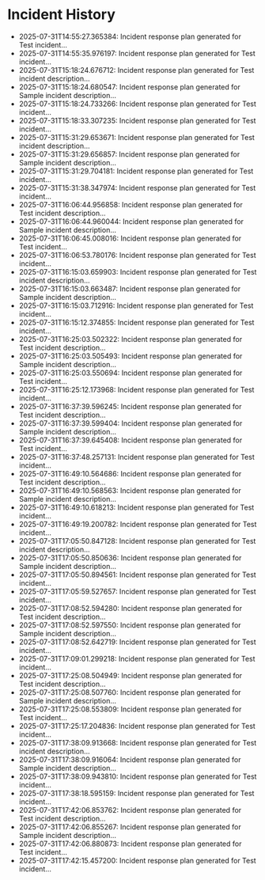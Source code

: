 # Incident History

- 2025-07-31T14:55:27.365384: Incident response plan generated for Test incident...
- 2025-07-31T14:55:35.976197: Incident response plan generated for Test incident...
- 2025-07-31T15:18:24.676712: Incident response plan generated for Test incident description...
- 2025-07-31T15:18:24.680547: Incident response plan generated for Sample incident description...
- 2025-07-31T15:18:24.733266: Incident response plan generated for Test incident...
- 2025-07-31T15:18:33.307235: Incident response plan generated for Test incident...
- 2025-07-31T15:31:29.653671: Incident response plan generated for Test incident description...
- 2025-07-31T15:31:29.656857: Incident response plan generated for Sample incident description...
- 2025-07-31T15:31:29.704181: Incident response plan generated for Test incident...
- 2025-07-31T15:31:38.347974: Incident response plan generated for Test incident...
- 2025-07-31T16:06:44.956858: Incident response plan generated for Test incident description...
- 2025-07-31T16:06:44.960044: Incident response plan generated for Sample incident description...
- 2025-07-31T16:06:45.008016: Incident response plan generated for Test incident...
- 2025-07-31T16:06:53.780176: Incident response plan generated for Test incident...
- 2025-07-31T16:15:03.659903: Incident response plan generated for Test incident description...
- 2025-07-31T16:15:03.663487: Incident response plan generated for Sample incident description...
- 2025-07-31T16:15:03.712916: Incident response plan generated for Test incident...
- 2025-07-31T16:15:12.374855: Incident response plan generated for Test incident...
- 2025-07-31T16:25:03.502322: Incident response plan generated for Test incident description...
- 2025-07-31T16:25:03.505493: Incident response plan generated for Sample incident description...
- 2025-07-31T16:25:03.550694: Incident response plan generated for Test incident...
- 2025-07-31T16:25:12.173968: Incident response plan generated for Test incident...
- 2025-07-31T16:37:39.596245: Incident response plan generated for Test incident description...
- 2025-07-31T16:37:39.599404: Incident response plan generated for Sample incident description...
- 2025-07-31T16:37:39.645408: Incident response plan generated for Test incident...
- 2025-07-31T16:37:48.257131: Incident response plan generated for Test incident...
- 2025-07-31T16:49:10.564686: Incident response plan generated for Test incident description...
- 2025-07-31T16:49:10.568563: Incident response plan generated for Sample incident description...
- 2025-07-31T16:49:10.618213: Incident response plan generated for Test incident...
- 2025-07-31T16:49:19.200782: Incident response plan generated for Test incident...
- 2025-07-31T17:05:50.847128: Incident response plan generated for Test incident description...
- 2025-07-31T17:05:50.850636: Incident response plan generated for Sample incident description...
- 2025-07-31T17:05:50.894561: Incident response plan generated for Test incident...
- 2025-07-31T17:05:59.527657: Incident response plan generated for Test incident...
- 2025-07-31T17:08:52.594280: Incident response plan generated for Test incident description...
- 2025-07-31T17:08:52.597550: Incident response plan generated for Sample incident description...
- 2025-07-31T17:08:52.642719: Incident response plan generated for Test incident...
- 2025-07-31T17:09:01.299218: Incident response plan generated for Test incident...
- 2025-07-31T17:25:08.504949: Incident response plan generated for Test incident description...
- 2025-07-31T17:25:08.507760: Incident response plan generated for Sample incident description...
- 2025-07-31T17:25:08.553809: Incident response plan generated for Test incident...
- 2025-07-31T17:25:17.204836: Incident response plan generated for Test incident...
- 2025-07-31T17:38:09.913668: Incident response plan generated for Test incident description...
- 2025-07-31T17:38:09.916064: Incident response plan generated for Sample incident description...
- 2025-07-31T17:38:09.943810: Incident response plan generated for Test incident...
- 2025-07-31T17:38:18.595159: Incident response plan generated for Test incident...
- 2025-07-31T17:42:06.853762: Incident response plan generated for Test incident description...
- 2025-07-31T17:42:06.855267: Incident response plan generated for Sample incident description...
- 2025-07-31T17:42:06.880873: Incident response plan generated for Test incident...
- 2025-07-31T17:42:15.457200: Incident response plan generated for Test incident...
